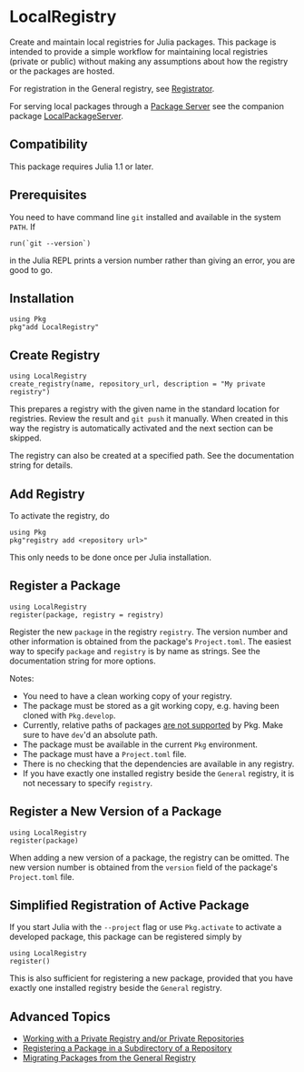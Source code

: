 # LocalRegistry

Create and maintain local registries for Julia packages. This package
is intended to provide a simple workflow for maintaining local
registries (private or public) without making any assumptions about
how the registry or the packages are hosted.

For registration in the General registry, see
[Registrator](https://github.com/JuliaComputing/Registrator.jl).

For serving local packages through a [Package
Server](https://github.com/JuliaLang/Pkg.jl/issues/1377) see the
companion package
[LocalPackageServer](https://github.com/GunnarFarneback/LocalPackageServer.jl).


## Compatibility

This package requires Julia 1.1 or later.

## Prerequisites

You need to have command line `git` installed and available in the
system `PATH`. If
```
run(`git --version`)
```
in the Julia REPL prints a version number rather than giving an error,
you are good to go.

## Installation

```
using Pkg
pkg"add LocalRegistry"
```

## Create Registry

```
using LocalRegistry
create_registry(name, repository_url, description = "My private registry")
```
This prepares a registry with the given name in the standard
location for registries. Review the result and `git push` it
manually. When created in this way the registry is automatically
activated and the next section can be skipped.

The registry can also be created at a specified path. See the
documentation string for details.

## Add Registry

To activate the registry, do
```
using Pkg
pkg"registry add <repository url>"
```
This only needs to be done once per Julia installation.

## Register a Package

```
using LocalRegistry
register(package, registry = registry)
```

Register the new `package` in the registry `registry`. The version
number and other information is obtained from the package's
`Project.toml`. The easiest way to specify `package` and `registry` is
by name as strings. See the documentation string for more options.

Notes:
* You need to have a clean working copy of your registry.
* The package must be stored as a git working copy, e.g. having been
  cloned with `Pkg.develop`.
* Currently, relative paths of packages [are not supported](https://github.com/JuliaLang/Pkg.jl/issues/677) by Pkg. Make sure to have `dev`'d an absolute path.
* The package must be available in the current `Pkg` environment.
* The package must have a `Project.toml` file.
* There is no checking that the dependencies are available in any
  registry.
* If you have exactly one installed registry beside the `General`
  registry, it is not necessary to specify `registry`.

## Register a New Version of a Package

```
using LocalRegistry
register(package)
```

When adding a new version of a package, the registry can be
omitted. The new version number is obtained from the `version` field
of the package's `Project.toml` file.

## Simplified Registration of Active Package

If you start Julia with the `--project` flag or use `Pkg.activate` to
activate a developed package, this package can be registered simply by

```
using LocalRegistry
register()
```

This is also sufficient for registering a new package, provided that
you have exactly one installed registry beside the `General` registry.


## Advanced Topics

* [Working with a Private Registry and/or Private Repositories](docs/ssh_keys.md)
* [Registering a Package in a Subdirectory of a Repository](docs/subdir.md)
* [Migrating Packages from the General Registry](docs/migration_from_general.md)
